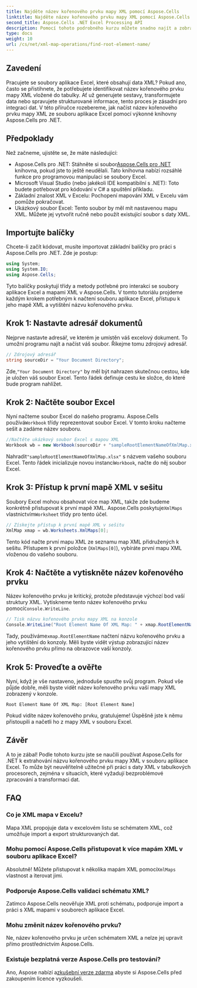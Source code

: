```yaml
---
title: Najděte název kořenového prvku mapy XML pomocí Aspose.Cells
linktitle: Najděte název kořenového prvku mapy XML pomocí Aspose.Cells
second_title: Aspose.Cells .NET Excel Processing API
description: Pomocí tohoto podrobného kurzu můžete snadno najít a zobrazit název kořenového prvku mapy XML v aplikaci Excel pomocí Aspose.Cells for .NET.
type: docs
weight: 10
url: /cs/net/xml-map-operations/find-root-element-name/
---
```

## Zavedení
Pracujete se soubory aplikace Excel, které obsahují data XML? Pokud ano, často se přistihnete, že potřebujete identifikovat název kořenového prvku mapy XML vložené do tabulky. Ať už generujete sestavy, transformujete data nebo spravujete strukturované informace, tento proces je zásadní pro integraci dat. V této příručce rozebereme, jak načíst název kořenového prvku mapy XML ze souboru aplikace Excel pomocí výkonné knihovny Aspose.Cells pro .NET.
## Předpoklady
Než začneme, ujistěte se, že máte následující:
-  Aspose.Cells pro .NET: Stáhněte si soubor[Aspose.Cells pro .NET](https://releases.aspose.com/cells/net/) knihovna, pokud jste to ještě neudělali. Tato knihovna nabízí rozsáhlé funkce pro programovou manipulaci se soubory Excel.
- Microsoft Visual Studio (nebo jakékoli IDE kompatibilní s .NET): Toto budete potřebovat pro kódování v C# a spuštění příkladu.
- Základní znalost XML v Excelu: Pochopení mapování XML v Excelu vám pomůže pokračovat.
- Ukázkový soubor Excel: Tento soubor by měl mít nastavenou mapu XML. Můžete jej vytvořit ručně nebo použít existující soubor s daty XML.
## Importujte balíčky
Chcete-li začít kódovat, musíte importovat základní balíčky pro práci s Aspose.Cells pro .NET. Zde je postup:
```csharp
using System;
using System.IO;
using Aspose.Cells;
```
Tyto balíčky poskytují třídy a metody potřebné pro interakci se soubory aplikace Excel a mapami XML v Aspose.Cells.
V tomto tutoriálu projdeme každým krokem potřebným k načtení souboru aplikace Excel, přístupu k jeho mapě XML a vytištění názvu kořenového prvku.
## Krok 1: Nastavte adresář dokumentů
Nejprve nastavte adresář, ve kterém je umístěn váš excelový dokument. To umožní programu najít a načíst váš soubor. Říkejme tomu zdrojový adresář.
```csharp
// Zdrojový adresář
string sourceDir = "Your Document Directory";
```
 Zde,`"Your Document Directory"` by měl být nahrazen skutečnou cestou, kde je uložen váš soubor Excel. Tento řádek definuje cestu ke složce, do které bude program nahlížet.
## Krok 2: Načtěte soubor Excel
 Nyní načteme soubor Excel do našeho programu. Aspose.Cells používá`Workbook` třídy reprezentovat soubor Excel. V tomto kroku načteme sešit a zadáme název souboru.
```csharp
//Načtěte ukázkový soubor Excel s mapou XML
Workbook wb = new Workbook(sourceDir + "sampleRootElementNameOfXmlMap.xlsx");
```
 Nahradit`"sampleRootElementNameOfXmlMap.xlsx"` s názvem vašeho souboru Excel. Tento řádek inicializuje novou instanci`Workbook`, načte do něj soubor Excel. 
## Krok 3: Přístup k první mapě XML v sešitu
 Soubory Excel mohou obsahovat více map XML, takže zde budeme konkrétně přistupovat k první mapě XML. Aspose.Cells poskytuje`XmlMaps` vlastnictvím`Worksheet` třídy pro tento účel.
```csharp
// Získejte přístup k první mapě XML v sešitu
XmlMap xmap = wb.Worksheets.XmlMaps[0];
```
Tento kód načte první mapu XML ze seznamu map XML přidružených k sešitu. Přístupem k první položce (`XmlMaps[0]`), vybíráte první mapu XML vloženou do vašeho souboru.
## Krok 4: Načtěte a vytiskněte název kořenového prvku
 Název kořenového prvku je kritický, protože představuje výchozí bod vaší struktury XML. Vytiskneme tento název kořenového prvku pomocí`Console.WriteLine`.
```csharp
// Tisk názvu kořenového prvku mapy XML na konzole
Console.WriteLine("Root Element Name Of XML Map: " + xmap.RootElementName);
```
 Tady, používáme`xmap.RootElementName` načtení názvu kořenového prvku a jeho vytištění do konzoly. Měli byste vidět výstup zobrazující název kořenového prvku přímo na obrazovce vaší konzoly.
## Krok 5: Proveďte a ověřte
Nyní, když je vše nastaveno, jednoduše spusťte svůj program. Pokud vše půjde dobře, měli byste vidět název kořenového prvku vaší mapy XML zobrazený v konzole.
```plaintext
Root Element Name Of XML Map: [Root Element Name]
```
Pokud vidíte název kořenového prvku, gratulujeme! Úspěšně jste k němu přistoupili a načetli ho z mapy XML v souboru Excel.
## Závěr
A to je zábal! Podle tohoto kurzu jste se naučili používat Aspose.Cells for .NET k extrahování názvu kořenového prvku mapy XML v souboru aplikace Excel. To může být neuvěřitelně užitečné při práci s daty XML v tabulkových procesorech, zejména v situacích, které vyžadují bezproblémové zpracování a transformaci dat.
## FAQ
### Co je XML mapa v Excelu?
Mapa XML propojuje data v excelovém listu se schématem XML, což umožňuje import a export strukturovaných dat.
### Mohu pomocí Aspose.Cells přistupovat k více mapám XML v souboru aplikace Excel?
 Absolutně! Můžete přistupovat k několika mapám XML pomocí`XmlMaps` vlastnost a iterovat jimi.
### Podporuje Aspose.Cells validaci schématu XML?
Zatímco Aspose.Cells neověřuje XML proti schématu, podporuje import a práci s XML mapami v souborech aplikace Excel.
### Mohu změnit název kořenového prvku?
Ne, název kořenového prvku je určen schématem XML a nelze jej upravit přímo prostřednictvím Aspose.Cells.
### Existuje bezplatná verze Aspose.Cells pro testování?
 Ano, Aspose nabízí a[zkušební verze zdarma](https://releases.aspose.com/) abyste si Aspose.Cells před zakoupením licence vyzkoušeli.